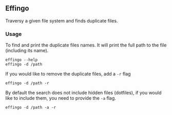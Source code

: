 ## Effingo

Traversy a given file system and finds duplicate files.

### Usage

To find and print the duplicate files names. It will print the full path to the
file (including its name).

```console
effingo --help
effingo -d /path
```

If you would like to remove the duplicate files, add a `-r` flag

```console
effingo -d /path -r
```

By default the search does not include hidden files (dotfiles), if you would
like to include them, you need to provide the `-a` flag.

```console
effingo -d /path -a -r
```

